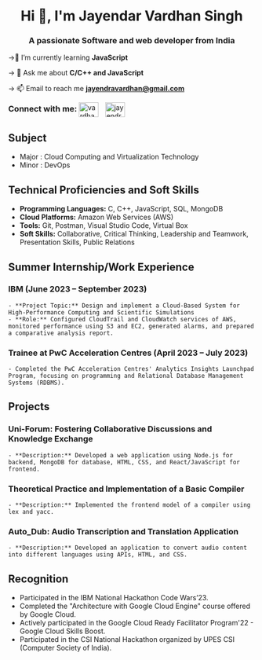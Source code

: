 <h1 align="center">Hi 👋, I'm Jayendar Vardhan Singh</h1>
<h3 align="center">A passionate Software and web developer from India</h3>

->🌱 I’m currently learning **JavaScript**

-> 💬 Ask me about **C/C++ and JavaScript**

-> 📫 Email to reach me **jayendravardhan@gmail.com**


<p style="line-height: 10px;">
    <h3 style="display: inline;">Connect with me:</h3>
    <a href="https://twitter.com/vardhanjayendra" target="blank"><img align="center" src="https://raw.githubusercontent.com/rahuldkjain/github-profile-readme-generator/master/src/images/icons/Social/twitter.svg" alt="vardhanjayendra" height="30" width="40" style="margin-right: 10px;" /></a>
    <a href="https://linkedin.com/in/jayendra-vardhan-singh-8a3b531b6" target="blank"><img align="center" src="https://raw.githubusercontent.com/rahuldkjain/github-profile-readme-generator/master/src/images/icons/Social/linked-in-alt.svg" alt="jayendra-vardhan-singh-8a3b531b6" height="30" width="40" style="margin-right: 10px;" /></a>
</p>




## Subject
  - Major : Cloud Computing and Virtualization Technology
  - Minor : DevOps

## Technical Proficiencies and Soft Skills
  - **Programming Languages:** C, C++, JavaScript, SQL, MongoDB
  - **Cloud Platforms:** Amazon Web Services (AWS)
  - **Tools:** Git, Postman, Visual Studio Code, Virtual Box
  - **Soft Skills:** Collaborative, Critical Thinking, Leadership and Teamwork, Presentation Skills, Public Relations


## Summer Internship/Work Experience
  ### IBM (June 2023 – September 2023)
    - **Project Topic:** Design and implement a Cloud-Based System for High-Performance Computing and Scientific Simulations
    - **Role:** Configured CloudTrail and CloudWatch services of AWS, monitored performance using S3 and EC2, generated alarms, and prepared a comparative analysis report.
  
  ### Trainee at PwC Acceleration Centres (April 2023 – July 2023)
    - Completed the PwC Acceleration Centres' Analytics Insights Launchpad Program, focusing on programming and Relational Database Management Systems (RDBMS).


## Projects
  ### Uni-Forum: Fostering Collaborative Discussions and Knowledge Exchange
    - **Description:** Developed a web application using Node.js for backend, MongoDB for database, HTML, CSS, and React/JavaScript for frontend.
  
  ### Theoretical Practice and Implementation of a Basic Compiler
    - **Description:** Implemented the frontend model of a compiler using lex and yacc.
  
  ### Auto_Dub: Audio Transcription and Translation Application
    - **Description:** Developed an application to convert audio content into different languages using APIs, HTML, and CSS.


## Recognition
  - Participated in the IBM National Hackathon Code Wars’23.
  - Completed the "Architecture with Google Cloud Engine" course offered by Google Cloud.
  - Actively participated in the Google Cloud Ready Facilitator Program'22 - Google Cloud Skills Boost.
  - Participated in the CSI National Hackathon organized by UPES CSI (Computer Society of India).
